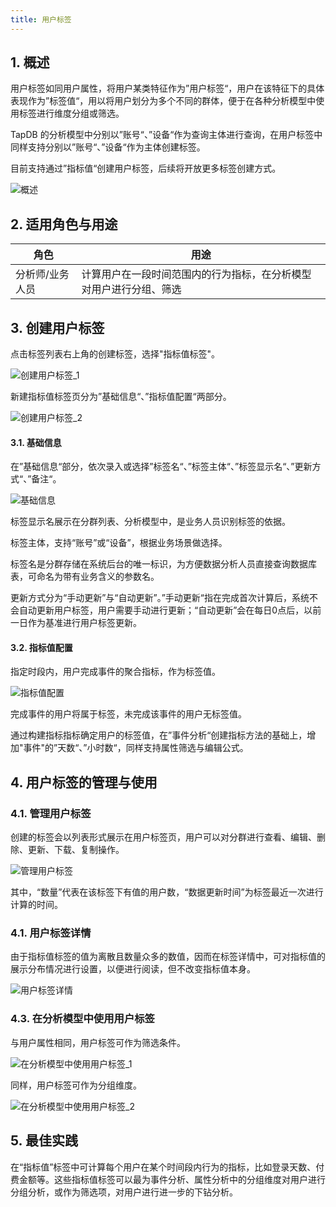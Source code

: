 ```yaml
---
title: 用户标签
---
```


## 1. 概述

用户标签如同用户属性，将用户某类特征作为”用户标签“，用户在该特征下的具体表现作为”标签值“，用以将用户划分为多个不同的群体，便于在各种分析模型中使用标签进行维度分组或筛选。

TapDB 的分析模型中分别以”账号“、”设备“作为查询主体进行查询，在用户标签中同样支持分别以”账号“、”设备“作为主体创建标签。

目前支持通过”指标值“创建用户标签，后续将开放更多标签创建方式。

![概述](/img/customEvent/userTag_1.png)

## 2. 适用角色与用途

| 角色 | 用途 |
| --------------- | -------------------------------------------------------- |
| 分析师/业务人员 | 计算用户在一段时间范围内的行为指标，在分析模型对用户进行分组、筛选 |

## 3. 创建用户标签

点击标签列表右上角的创建标签，选择"指标值标签"。

![创建用户标签_1](/img/customEvent/userTag_2.png)

新建指标值标签页分为”基础信息“、”指标值配置“两部分。

![创建用户标签_2](/img/customEvent/userTag_3.png)

#### 3.1. 基础信息

在”基础信息“部分，依次录入或选择”标签名“、”标签主体“、”标签显示名“、”更新方式“、”备注“。

![基础信息](/img/customEvent/userTag_4.png)

标签显示名展示在分群列表、分析模型中，是业务人员识别标签的依据。

标签主体，支持“账号”或“设备”，根据业务场景做选择。

标签名是分群存储在系统后台的唯一标识，为方便数据分析人员直接查询数据库表，可命名为带有业务含义的参数名。

更新方式分为“手动更新”与“自动更新”。”手动更新“指在完成首次计算后，系统不会自动更新用户标签，用户需要手动进行更新；“自动更新”会在每日0点后，以前一日作为基准进行用户标签更新。

#### 3.2. 指标值配置

指定时段内，用户完成事件的聚合指标，作为标签值。

![指标值配置](/img/customEvent/userTag_5.png)

完成事件的用户将属于标签，未完成该事件的用户无标签值。

通过构建指标指标确定用户的标签值，在”事件分析“创建指标方法的基础上，增加"事件"的”天数“、”小时数“，同样支持属性筛选与编辑公式。

## 4. 用户标签的管理与使用

### 4.1. 管理用户标签

创建的标签会以列表形式展示在用户标签页，用户可以对分群进行查看、编辑、删除、更新、下载、复制操作。

![管理用户标签](/img/customEvent/userTag_6.png)

其中，“数量”代表在该标签下有值的用户数，“数据更新时间”为标签最近一次进行计算的时间。

### 4.1. 用户标签详情

由于指标值标签的值为离散且数量众多的数值，因而在标签详情中，可对指标值的展示分布情况进行设置，以便进行阅读，但不改变指标值本身。

![用户标签详情](/img/customEvent/userTag_7.png)

### 4.3. 在分析模型中使用用户标签

与用户属性相同，用户标签可作为筛选条件。

![在分析模型中使用用户标签_1](/img/customEvent/userTag_8.png)

同样，用户标签可作为分组维度。

![在分析模型中使用用户标签_2](/img/customEvent/userTag_9.png)

## 5. 最佳实践

在“指标值”标签中可计算每个用户在某个时间段内行为的指标，比如登录天数、付费金额等。这些指标值标签可以最为事件分析、属性分析中的分组维度对用户进行分组分析，或作为筛选项，对用户进行进一步的下钻分析。
